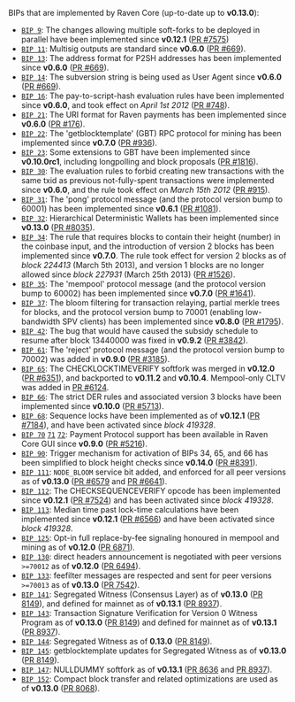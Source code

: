 BIPs that are implemented by Raven Core (up-to-date up to **v0.13.0**):

* [`BIP 9`](https://github.com/redecoin/bips/blob/master/bip-0009.mediawiki): The changes allowing multiple soft-forks to be deployed in parallel have been implemented since **v0.12.1**  ([PR #7575](https://github.com/RavenProject/Redecoin/pull/7575))
* [`BIP 11`](https://github.com/redecoin/bips/blob/master/bip-0011.mediawiki): Multisig outputs are standard since **v0.6.0** ([PR #669](https://github.com/RavenProject/Redecoin/pull/669)).
* [`BIP 13`](https://github.com/redecoin/bips/blob/master/bip-0013.mediawiki): The address format for P2SH addresses has been implemented since **v0.6.0** ([PR #669](https://github.com/RavenProject/Redecoin/pull/669)).
* [`BIP 14`](https://github.com/redecoin/bips/blob/master/bip-0014.mediawiki): The subversion string is being used as User Agent since **v0.6.0** ([PR #669](https://github.com/RavenProject/Redecoin/pull/669)).
* [`BIP 16`](https://github.com/redecoin/bips/blob/master/bip-0016.mediawiki): The pay-to-script-hash evaluation rules have been implemented since **v0.6.0**, and took effect on *April 1st 2012* ([PR #748](https://github.com/RavenProject/Redecoin/pull/748)).
* [`BIP 21`](https://github.com/redecoin/bips/blob/master/bip-0021.mediawiki): The URI format for Raven payments has been implemented since **v0.6.0** ([PR #176](https://github.com/RavenProject/Redecoin/pull/176)).
* [`BIP 22`](https://github.com/redecoin/bips/blob/master/bip-0022.mediawiki): The 'getblocktemplate' (GBT) RPC protocol for mining has been implemented since **v0.7.0** ([PR #936](https://github.com/RavenProject/Redecoin/pull/936)).
* [`BIP 23`](https://github.com/redecoin/bips/blob/master/bip-0023.mediawiki): Some extensions to GBT have been implemented since **v0.10.0rc1**, including longpolling and block proposals ([PR #1816](https://github.com/RavenProject/Redecoin/pull/1816)).
* [`BIP 30`](https://github.com/redecoin/bips/blob/master/bip-0030.mediawiki): The evaluation rules to forbid creating new transactions with the same txid as previous not-fully-spent transactions were implemented since **v0.6.0**, and the rule took effect on *March 15th 2012* ([PR #915](https://github.com/RavenProject/Redecoin/pull/915)).
* [`BIP 31`](https://github.com/redecoin/bips/blob/master/bip-0031.mediawiki): The 'pong' protocol message (and the protocol version bump to 60001) has been implemented since **v0.6.1** ([PR #1081](https://github.com/RavenProject/Redecoin/pull/1081)).
* [`BIP 32`](https://github.com/redecoin/bips/blob/master/bip-0032.mediawiki): Hierarchical Deterministic Wallets has been implemented since **v0.13.0** ([PR #8035](https://github.com/RavenProject/Redecoin/pull/8035)).
* [`BIP 34`](https://github.com/redecoin/bips/blob/master/bip-0034.mediawiki): The rule that requires blocks to contain their height (number) in the coinbase input, and the introduction of version 2 blocks has been implemented since **v0.7.0**. The rule took effect for version 2 blocks as of *block 224413* (March 5th 2013), and version 1 blocks are no longer allowed since *block 227931* (March 25th 2013) ([PR #1526](https://github.com/RavenProject/Redecoin/pull/1526)).
* [`BIP 35`](https://github.com/redecoin/bips/blob/master/bip-0035.mediawiki): The 'mempool' protocol message (and the protocol version bump to 60002) has been implemented since **v0.7.0** ([PR #1641](https://github.com/RavenProject/Redecoin/pull/1641)).
* [`BIP 37`](https://github.com/redecoin/bips/blob/master/bip-0037.mediawiki): The bloom filtering for transaction relaying, partial merkle trees for blocks, and the protocol version bump to 70001 (enabling low-bandwidth SPV clients) has been implemented since **v0.8.0** ([PR #1795](https://github.com/RavenProject/Redecoin/pull/1795)).
* [`BIP 42`](https://github.com/redecoin/bips/blob/master/bip-0042.mediawiki): The bug that would have caused the subsidy schedule to resume after block 13440000 was fixed in **v0.9.2** ([PR #3842](https://github.com/RavenProject/Redecoin/pull/3842)).
* [`BIP 61`](https://github.com/redecoin/bips/blob/master/bip-0061.mediawiki): The 'reject' protocol message (and the protocol version bump to 70002) was added in **v0.9.0** ([PR #3185](https://github.com/RavenProject/Redecoin/pull/3185)).
* [`BIP 65`](https://github.com/redecoin/bips/blob/master/bip-0065.mediawiki): The CHECKLOCKTIMEVERIFY softfork was merged in **v0.12.0** ([PR #6351](https://github.com/RavenProject/Redecoin/pull/6351)), and backported to **v0.11.2** and **v0.10.4**. Mempool-only CLTV was added in [PR #6124](https://github.com/RavenProject/Redecoin/pull/6124).
* [`BIP 66`](https://github.com/redecoin/bips/blob/master/bip-0066.mediawiki): The strict DER rules and associated version 3 blocks have been implemented since **v0.10.0** ([PR #5713](https://github.com/RavenProject/Redecoin/pull/5713)).
* [`BIP 68`](https://github.com/redecoin/bips/blob/master/bip-0068.mediawiki): Sequence locks have been implemented as of **v0.12.1**  ([PR #7184](https://github.com/RavenProject/Redecoin/pull/7184)), and have been activated since *block 419328*.
* [`BIP 70`](https://github.com/redecoin/bips/blob/master/bip-0070.mediawiki) [`71`](https://github.com/redecoin/bips/blob/master/bip-0071.mediawiki) [`72`](https://github.com/redecoin/bips/blob/master/bip-0072.mediawiki): Payment Protocol support has been available in Raven Core GUI since **v0.9.0** ([PR #5216](https://github.com/RavenProject/Redecoin/pull/5216)).
* [`BIP 90`](https://github.com/redecoin/bips/blob/master/bip-0090.mediawiki): Trigger mechanism for activation of BIPs 34, 65, and 66 has been simplified to block height checks since **v0.14.0** ([PR #8391](https://github.com/RavenProject/Redecoin/pull/8391)).
* [`BIP 111`](https://github.com/redecoin/bips/blob/master/bip-0111.mediawiki): `NODE_BLOOM` service bit added, and enforced for all peer versions as of **v0.13.0** ([PR #6579](https://github.com/RavenProject/Redecoin/pull/6579) and [PR #6641](https://github.com/RavenProject/Redecoin/pull/6641)).
* [`BIP 112`](https://github.com/redecoin/bips/blob/master/bip-0112.mediawiki): The CHECKSEQUENCEVERIFY opcode has been implemented since **v0.12.1** ([PR #7524](https://github.com/RavenProject/Redecoin/pull/7524)) and has been activated since *block 419328*.
* [`BIP 113`](https://github.com/redecoin/bips/blob/master/bip-0113.mediawiki): Median time past lock-time calculations have been implemented since **v0.12.1** ([PR #6566](https://github.com/RavenProject/Redecoin/pull/6566)) and have been activated since *block 419328*.
* [`BIP 125`](https://github.com/redecoin/bips/blob/master/bip-0125.mediawiki): Opt-in full replace-by-fee signaling honoured in mempool and mining as of **v0.12.0** ([PR 6871](https://github.com/RavenProject/Redecoin/pull/6871)).
* [`BIP 130`](https://github.com/redecoin/bips/blob/master/bip-0130.mediawiki): direct headers announcement is negotiated with peer versions `>=70012` as of **v0.12.0** ([PR 6494](https://github.com/RavenProject/Redecoin/pull/6494)).
* [`BIP 133`](https://github.com/redecoin/bips/blob/master/bip-0133.mediawiki): feefilter messages are respected and sent for peer versions `>=70013` as of **v0.13.0** ([PR 7542](https://github.com/RavenProject/Redecoin/pull/7542)).
* [`BIP 141`](https://github.com/redecoin/bips/blob/master/bip-0141.mediawiki): Segregated Witness (Consensus Layer) as of **v0.13.0** ([PR 8149](https://github.com/RavenProject/Redecoin/pull/8149)), and defined for mainnet as of **v0.13.1** ([PR 8937](https://github.com/RavenProject/Redecoin/pull/8937)).
* [`BIP 143`](https://github.com/redecoin/bips/blob/master/bip-0143.mediawiki): Transaction Signature Verification for Version 0 Witness Program as of **v0.13.0** ([PR 8149](https://github.com/RavenProject/Redecoin/pull/8149)) and defined for mainnet as of **v0.13.1** ([PR 8937](https://github.com/RavenProject/Redecoin/pull/8937)).
* [`BIP 144`](https://github.com/redecoin/bips/blob/master/bip-0144.mediawiki): Segregated Witness as of **0.13.0** ([PR 8149](https://github.com/RavenProject/Redecoin/pull/8149)).
* [`BIP 145`](https://github.com/redecoin/bips/blob/master/bip-0145.mediawiki): getblocktemplate updates for Segregated Witness as of **v0.13.0** ([PR 8149](https://github.com/RavenProject/Redecoin/pull/8149)).
* [`BIP 147`](https://github.com/redecoin/bips/blob/master/bip-0147.mediawiki): NULLDUMMY softfork as of **v0.13.1** ([PR 8636](https://github.com/RavenProject/Redecoin/pull/8636) and [PR 8937](https://github.com/RavenProject/Redecoin/pull/8937)).
* [`BIP 152`](https://github.com/redecoin/bips/blob/master/bip-0152.mediawiki): Compact block transfer and related optimizations are used as of **v0.13.0** ([PR 8068](https://github.com/RavenProject/Redecoin/pull/8068)).
